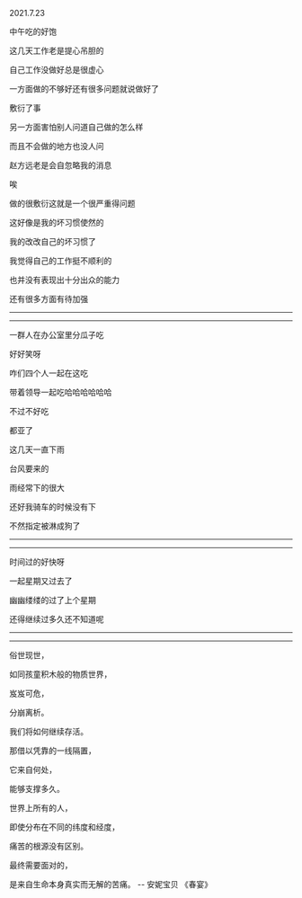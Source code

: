 2021.7.23

中午吃的好饱

这几天工作老是提心吊胆的

自己工作没做好总是很虚心

一方面做的不够好还有很多问题就说做好了

敷衍了事

另一方面害怕别人问道自己做的怎么样

而且不会做的地方也没人问

赵方远老是会自忽略我的消息

唉

做的很敷衍这就是一个很严重得问题

这好像是我的坏习惯使然的

我的改改自己的坏习惯了

我觉得自己的工作挺不顺利的

也并没有表现出十分出众的能力

还有很多方面有待加强

-----------

------------

一群人在办公室里分瓜子吃

好好笑呀

咋们四个人一起在这吃

带着领导一起吃哈哈哈哈哈哈

不过不好吃

都亚了

这几天一直下雨

台风要来的

雨经常下的很大

还好我骑车的时候没有下

不然指定被淋成狗了

-----------

----------

时间过的好快呀

一起星期又过去了

幽幽缕缕的过了上个星期

还得继续过多久还不知道呢



------

--------

俗世现世，

如同孩童积木般的物质世界，

岌岌可危，

分崩离析。

我们将如何继续存活。

那借以凭靠的一线隔置，

它来自何处，

能够支撑多久。

世界上所有的人，

即使分布在不同的纬度和经度，

痛苦的根源没有区别。

最终需要面对的，

是来自生命本身真实而无解的苦痛。 -- 安妮宝贝 《春宴》

